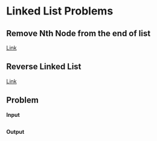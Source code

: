 # Linked List Problems <!-- omit in toc -->

## Remove Nth Node from the end of list 

[Link](https://leetcode.com/problems/remove-nth-node-from-end-of-list/)

## Reverse Linked List

[Link](https://leetcode.com/explore/interview/card/top-interview-questions-easy/93/linked-list/560/)

## Problem


**Input**  


```

```

**Output**  


```

```
